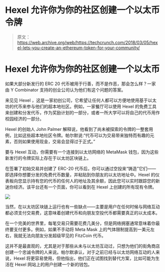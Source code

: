 # Hexel 允许你为你的社区创建一个以太币令牌

> 原文：<https://web.archive.org/web/https://techcrunch.com/2018/03/05/hexel-lets-you-create-an-ethereum-token-for-your-community/>

# Hexel 允许你为你的社区创建一个以太币

如果大部分新发行的 ERC 20 代币被用于行善，而不是作恶，那会怎么样？一家由 Y Combinator 支持的创业公司认为他们有这个问题的答案。

来见见 Hexel ，这是一家初创公司，它希望让任何人都可以方便地使用基于以太坊的代币来参与他们的超本地社区。例如，一家餐厅可以使用 Hexel 的免费工具来创建和分发代币，作为奖励计划的一部分，或者一所大学可以将自己的代币用作校园经济的一部分。

Hexel 的创始人 John Palmer 解释说，他看到了尚未被探索的令牌的一整套用例，比如这些超本地社区令牌。帕尔默说:“代币可以为交易带来独特而有趣的元素，否则如果使用现金，交易会显得过于正式。”

要与 Hexel 互动，你需要有一个连接到以太坊网络的 MetaMask 钱包，因为这些新发行的令牌实际上存在于以太坊区块链上。

在签署了初始交易并创建了 ERC-20 代币后，你可以通过空投来“铸造”它们——即选择你想要分发的免费代币数量，并粘贴到你朋友的以太坊地址中。Hexel 的仪表板向您显示持有您的代币的任何人的地址及其余额，因此您可以实时跟踪您的新迷你经济。该平台还有一个页面，你可以看到在 Hexel 上创建的所有现有令牌。

![](img/846709786825402806b10052f8da9746.png)

当然，在以太坊区块链上运行也有一些缺点——主要是用户在任何时候与网络互动都必须支付交易费，这意味着创建代币和向朋友空投代币都需要真正的以太成本。

在一个完美的世界里，每笔交易只需要花费几美分，但是网络拥塞通常意味着你最终要支付更多。例如，如果不手动将 Meta Mask 上的气体限制提高到一美元左右，我就无法向朋友分发超级罕见的 FitzCoin 代币。

这并不是最直观的，尤其是对于那些从未与以太坊互动过，只想为他们的街角商店创建一个忠诚令牌的人来说。帕尔默承认，对于之前已经与以太坊网络互动的人来说，Hexel 将更容易使用，但他指出，他们正在试图找到替代方案，比如可能为生活在 Hexel 网站上的用户创建一个新的钱包。